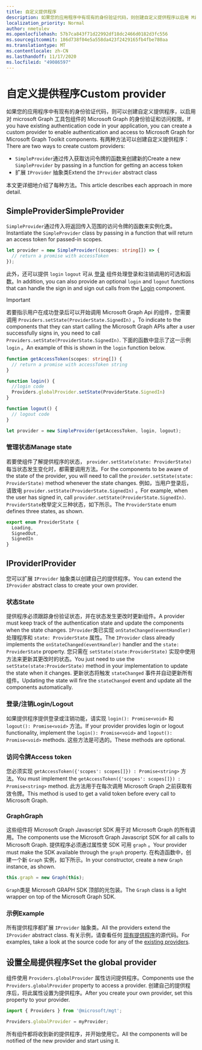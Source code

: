 ```yaml
---
title: 自定义提供程序
description: 如果您的应用程序中有现有的身份验证代码，则创建自定义提供程序以启用 Microsoft Graph 工具包组件的身份验证和图形访问。
localization_priority: Normal
author: nmetulev
ms.openlocfilehash: 57b7ca843f71d22992df18dc2466d0182d3fc556
ms.sourcegitcommit: 186d738f04e5a558da423f2429165fb4fbe780aa
ms.translationtype: MT
ms.contentlocale: zh-CN
ms.lasthandoff: 11/17/2020
ms.locfileid: "49086597"
---
```

# <a name="custom-provider"></a><span data-ttu-id="996db-103">自定义提供程序</span><span class="sxs-lookup"><span data-stu-id="996db-103">Custom provider</span></span>

<span data-ttu-id="996db-104">如果您的应用程序中有现有的身份验证代码，则可以创建自定义提供程序，以启用对 microsoft Graph 工具包组件的 Microsoft Graph 的身份验证和访问权限。</span><span class="sxs-lookup"><span data-stu-id="996db-104">If you have existing authentication code in your application, you can create a custom provider to enable authentication and access to Microsoft Graph for Microsoft Graph Toolkit components.</span></span> <span data-ttu-id="996db-105">有两种方法可以创建自定义提供程序：</span><span class="sxs-lookup"><span data-stu-id="996db-105">There are two ways to create custom providers:</span></span>

- <span data-ttu-id="996db-106">`SimpleProvider`通过传入获取访问令牌的函数来创建新的</span><span class="sxs-lookup"><span data-stu-id="996db-106">Create a new `SimpleProvider` by passing in a function for getting an access token</span></span>
- <span data-ttu-id="996db-107">扩展 `IProvider` 抽象类</span><span class="sxs-lookup"><span data-stu-id="996db-107">Extend the `IProvider` abstract class</span></span>

<span data-ttu-id="996db-108">本文更详细地介绍了每种方法。</span><span class="sxs-lookup"><span data-stu-id="996db-108">This article describes each approach in more detail.</span></span>

## <a name="simpleprovider"></a><span data-ttu-id="996db-109">SimpleProvider</span><span class="sxs-lookup"><span data-stu-id="996db-109">SimpleProvider</span></span>

<span data-ttu-id="996db-110">`SimpleProvider`通过传入将返回传入范围的访问令牌的函数来实例化类。</span><span class="sxs-lookup"><span data-stu-id="996db-110">Instantiate the `SimpleProvider` class by passing in a function that will return an access token for passed-in scopes.</span></span> 

```ts
let provider = new SimpleProvider((scopes: string[]) => {
  // return a promise with accessToken
});
```

<span data-ttu-id="996db-111">此外，还可以提供 `login` `logout` 可从 [登录](../components/login.md) 组件处理登录和注销调用的可选和函数。</span><span class="sxs-lookup"><span data-stu-id="996db-111">In addition, you can also provide an optional `login` and `logout` functions that can handle the sign in and sign out calls from the [Login](../components/login.md) component.</span></span>

> [!IMPORTANT] 
> <span data-ttu-id="996db-112">若要指示用户在成功登录后可以开始调用 Microsoft Graph Api 的组件，您需要调用 `Providers.setState(ProviderState.SignedIn)` 。</span><span class="sxs-lookup"><span data-stu-id="996db-112">To indicate to the components that they can start calling the Microsoft Graph APIs after a user successfully signs in, you need to call `Providers.setState(ProviderState.SignedIn)`.</span></span> <span data-ttu-id="996db-113">下面的函数中显示了这一示例 `login` 。</span><span class="sxs-lookup"><span data-stu-id="996db-113">An example of this is shown in the `login` function below.</span></span>

```ts
function getAccessToken(scopes: string[]) {
  // return a promise with accessToken string
}

function login() {
  //login code
  Providers.globalProvider.setState(ProviderState.SignedIn)
}

function logout() {
  // logout code
}

let provider = new SimpleProvider(getAccessToken, login, logout);
```

### <a name="manage-state"></a><span data-ttu-id="996db-114">管理状态</span><span class="sxs-lookup"><span data-stu-id="996db-114">Manage state</span></span>

<span data-ttu-id="996db-115">若要使组件了解提供程序的状态， `provider.setState(state: ProviderState)` 每当状态发生变化时，都需要调用方法。</span><span class="sxs-lookup"><span data-stu-id="996db-115">For the components to be aware of the state of the provider, you will need to call the `provider.setState(state: ProviderState)` method whenever the state changes.</span></span> <span data-ttu-id="996db-116">例如，当用户登录后，请致电 `provider.setState(ProviderState.SignedIn)` 。</span><span class="sxs-lookup"><span data-stu-id="996db-116">For example, when the user has signed in, call `provider.setState(ProviderState.SignedIn)`.</span></span> <span data-ttu-id="996db-117">`ProviderState`枚举定义三种状态，如下所示。</span><span class="sxs-lookup"><span data-stu-id="996db-117">The `ProviderState` enum defines three states, as shown.</span></span>

```ts
export enum ProviderState {
  Loading,
  SignedOut,
  SignedIn
}
```

## <a name="iprovider"></a><span data-ttu-id="996db-118">IProvider</span><span class="sxs-lookup"><span data-stu-id="996db-118">IProvider</span></span>

<span data-ttu-id="996db-119">您可以扩展 `IProvider` 抽象类以创建自己的提供程序。</span><span class="sxs-lookup"><span data-stu-id="996db-119">You can extend the `IProvider` abstract class to create your own provider.</span></span>

### <a name="state"></a><span data-ttu-id="996db-120">状态</span><span class="sxs-lookup"><span data-stu-id="996db-120">State</span></span>

<span data-ttu-id="996db-121">提供程序必须跟踪身份验证状态，并在状态发生更改时更新组件。</span><span class="sxs-lookup"><span data-stu-id="996db-121">A provider must keep track of the authentication state and update the components when the state changes.</span></span> <span data-ttu-id="996db-122">`IProvider`类已实现 `onStateChanged(eventHandler)` 处理程序和 `state: ProviderState` 属性。</span><span class="sxs-lookup"><span data-stu-id="996db-122">The `IProvider` class already implements the `onStateChanged(eventHandler)` handler and the `state: ProviderState` property.</span></span> <span data-ttu-id="996db-123">您只需在 `setState(state:ProviderState)` 实现中使用方法来更新其更改时的状态。</span><span class="sxs-lookup"><span data-stu-id="996db-123">You just need to use the `setState(state:ProviderState)` method in your implementation to update the state when it changes.</span></span> <span data-ttu-id="996db-124">更新状态将触发 `stateChanged` 事件并自动更新所有组件。</span><span class="sxs-lookup"><span data-stu-id="996db-124">Updating the state will fire the `stateChanged` event and update all the components automatically.</span></span>

### <a name="loginlogout"></a><span data-ttu-id="996db-125">登录/注销</span><span class="sxs-lookup"><span data-stu-id="996db-125">Login/Logout</span></span>

<span data-ttu-id="996db-126">如果提供程序提供登录或注销功能，请实现 `login(): Promise<void>` 和 `logout(): Promise<void>` 方法。</span><span class="sxs-lookup"><span data-stu-id="996db-126">If your provider provides login or logout functionality, implement the `login(): Promise<void>` and `logout(): Promise<void>` methods.</span></span> <span data-ttu-id="996db-127">这些方法是可选的。</span><span class="sxs-lookup"><span data-stu-id="996db-127">These methods are optional.</span></span>

### <a name="access-token"></a><span data-ttu-id="996db-128">访问令牌</span><span class="sxs-lookup"><span data-stu-id="996db-128">Access token</span></span>

<span data-ttu-id="996db-129">您必须实现 `getAccessToken({'scopes': scopes[]}) : Promise<string>` 方法。</span><span class="sxs-lookup"><span data-stu-id="996db-129">You must implement the `getAccessToken({'scopes': scopes[]}) : Promise<string>` method.</span></span> <span data-ttu-id="996db-130">此方法用于在每次调用 Microsoft Graph 之前获取有效令牌。</span><span class="sxs-lookup"><span data-stu-id="996db-130">This method is used to get a valid token before every call to Microsoft Graph.</span></span>

### <a name="graph"></a><span data-ttu-id="996db-131">Graph</span><span class="sxs-lookup"><span data-stu-id="996db-131">Graph</span></span>

<span data-ttu-id="996db-132">这些组件将 Microsoft Graph Javascript SDK 用于对 Microsoft Graph 的所有调用。</span><span class="sxs-lookup"><span data-stu-id="996db-132">The components use the Microsoft Graph Javascript SDK for all calls to Microsoft Graph.</span></span> <span data-ttu-id="996db-133">提供程序必须通过属性使 SDK 可用 `graph` 。</span><span class="sxs-lookup"><span data-stu-id="996db-133">Your provider must make the SDK available through the `graph` property.</span></span> <span data-ttu-id="996db-134">在构造函数中，创建一个新 `Graph` 实例，如下所示。</span><span class="sxs-lookup"><span data-stu-id="996db-134">In your constructor, create a new `Graph` instance, as shown.</span></span>

```js
this.graph = new Graph(this);
```

<span data-ttu-id="996db-135">`Graph`类是 Microsoft GRAPH SDK 顶部的光包装。</span><span class="sxs-lookup"><span data-stu-id="996db-135">The `Graph` class is a light wrapper on top of the Microsoft Graph SDK.</span></span>

### <a name="example"></a><span data-ttu-id="996db-136">示例</span><span class="sxs-lookup"><span data-stu-id="996db-136">Example</span></span>

<span data-ttu-id="996db-137">所有提供程序都扩展 `IProvider` 抽象类。</span><span class="sxs-lookup"><span data-stu-id="996db-137">All the providers extend the `IProvider` abstract class.</span></span> <span data-ttu-id="996db-138">有关示例，请查看任何 [现有提供程序](https://github.com/microsoftgraph/microsoft-graph-toolkit/tree/main/packages/mgt/src/providers)的源代码。</span><span class="sxs-lookup"><span data-stu-id="996db-138">For examples, take a look at the source code for any of the [existing providers](https://github.com/microsoftgraph/microsoft-graph-toolkit/tree/main/packages/mgt/src/providers).</span></span>

## <a name="set-the-global-provider"></a><span data-ttu-id="996db-139">设置全局提供程序</span><span class="sxs-lookup"><span data-stu-id="996db-139">Set the global provider</span></span>

<span data-ttu-id="996db-140">组件使用 `Providers.globalProvider` 属性访问提供程序。</span><span class="sxs-lookup"><span data-stu-id="996db-140">Components use the `Providers.globalProvider` property to access a provider.</span></span> <span data-ttu-id="996db-141">创建自己的提供程序后，将此属性设置为提供程序。</span><span class="sxs-lookup"><span data-stu-id="996db-141">After you create your own provider, set this property to your provider.</span></span>

```ts
import { Providers } from '@microsoft/mgt';

Providers.globalProvider = myProvider;
```

<span data-ttu-id="996db-142">所有组件都将收到新的提供程序，并开始使用它。</span><span class="sxs-lookup"><span data-stu-id="996db-142">All the components will be notified of the new provider and start using it.</span></span>

